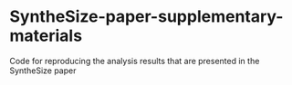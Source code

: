 # SyntheSize-paper-supplementary-materials
Code for reproducing the analysis results that are presented in the SyntheSize paper
